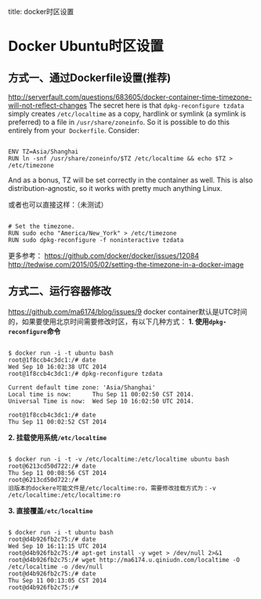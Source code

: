 title: docker时区设置 

#  Docker Ubuntu时区设置 
##  方式一、通过Dockerfile设置(推荐) 
http://serverfault.com/questions/683605/docker-container-time-timezone-will-not-reflect-changes
The secret here is that ` dpkg-reconfigure tzdata ` simply creates ` /etc/localtime ` as a copy, hardlink or symlink (a symlink is preferred) to a file in ` /usr/share/zoneinfo `. So it is possible to do this entirely from your`  Dockerfile `. Consider:
```

ENV TZ=Asia/Shanghai
RUN ln -snf /usr/share/zoneinfo/$TZ /etc/localtime && echo $TZ > /etc/timezone

```
And as a bonus, TZ will be set correctly in the container as well.
This is also distribution-agnostic, so it works with pretty much anything Linux.

或者也可以直接这样：（未测试）
```

# Set the timezone.
RUN sudo echo "America/New_York" > /etc/timezone
RUN sudo dpkg-reconfigure -f noninteractive tzdata

```
更多参考：
https://github.com/docker/docker/issues/12084
http://tedwise.com/2015/05/02/setting-the-timezone-in-a-docker-image
##  方式二、运行容器修改 
https://github.com/ma6174/blog/issues/9
docker container默认是UTC时间的，如果要使用北京时间需要修改时区，有以下几种方式：
**1. 使用` dpkg-reconfigure `命令**
```

$ docker run -i -t ubuntu bash
root@1f8ccb4c3dc1:/# date
Wed Sep 10 16:02:38 UTC 2014
root@1f8ccb4c3dc1:/# dpkg-reconfigure tzdata

Current default time zone: 'Asia/Shanghai'
Local time is now:      Thu Sep 11 00:02:50 CST 2014.
Universal Time is now:  Wed Sep 10 16:02:50 UTC 2014.

root@1f8ccb4c3dc1:/# date
Thu Sep 11 00:02:52 CST 2014

```
**2. 挂载使用系统` /etc/localtime `**
```

$ docker run -i -t -v /etc/localtime:/etc/localtime ubuntu bash
root@6213cd50d722:/# date
Thu Sep 11 00:08:56 CST 2014
root@6213cd50d722:/#
旧版本的dockere可能文件是/etc/localtime:ro，需要修改挂载方式为：-v /etc/localtime:/etc/localtime:ro

```

**3. 直接覆盖` /etc/localtime `**
```

$ docker run -i -t ubuntu bash
root@d4b926fb2c75:/# date
Wed Sep 10 16:11:15 UTC 2014
root@d4b926fb2c75:/# apt-get install -y wget > /dev/null 2>&1
root@d4b926fb2c75:/# wget http://ma6174.u.qiniudn.com/localtime -O /etc/localtime -o /dev/null
root@d4b926fb2c75:/# date
Thu Sep 11 00:13:05 CST 2014
root@d4b926fb2c75:/#

```